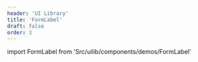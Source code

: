 ```yaml
---
header: 'UI Library'
title: 'FormLabel'
draft: false
order: 3
---
```


<!--
  ATTENTION: This file is auto generated by using "makeDemosFactory".
  Do not change the content!
-->

import FormLabel from 'Src/uilib/components/demos/FormLabel'

<FormLabel />
